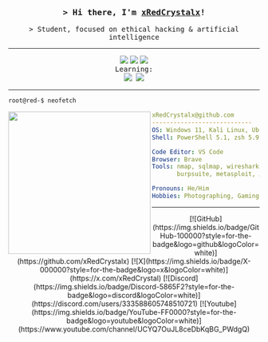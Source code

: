 <!-- Title -->
<h3 align="center">
    <samp>&gt; Hi there, I'm <b><a target="_blank" href="https://github.com/xRedCrystalx/">xRedCrystalx</a></b>!</samp>
</h3>

<!--  Me, Myself & I -->
<p align="center">
    <samp>&gt; Student, focused on ethical hacking & artificial intelligence</samp>
</p>
<hr>

<!-- Programming languages -->
<div align="center">
    <img src="https://img.shields.io/badge/Python-FFD43B?style=for-the-badge&logo=python&logoColor=blue"/>
    <img src="https://img.shields.io/badge/Lua-2C2D72?style=for-the-badge&logo=lua&logoColor=white"/>
    <img src="https://img.shields.io/badge/Go-00ADD8?style=for-the-badge&logo=go&logoColor=white"/>
    <br><samp>Learning:<samp><br>
    <img src="https://img.shields.io/badge/C%23-239120?style=for-the-badge&logo=csharp&logoColor=white"/>
    <img src="https://img.shields.io/badge/Rust-black?style=for-the-badge&logo=rust&logoColor=#E57324"/>
</div>
<hr>

<!-- System -->
```zsh
root@red-$ neofetch
```
<img src="assets/4k blurred.png" width="285" align="left"/>

```yaml
xRedCrystalx@github.com
----------------------------
OS: Windows 11, Kali Linux, Ubuntu
Shell: PowerShell 5.1, zsh 5.9

Code Editor: VS Code
Browser: Brave
Tools: nmap, sqlmap, wireshark, hashcat
       burpsuite, metasploit, ̷̶c̶̶u̶̶t̶̶s̶̶o̶̶m̶...

Pronouns: He/Him
Hobbies: Photographing, Gaming, Ethical Hacking
```
<hr>

<!-- Socials -->
<div align="center">
    [![GitHub](https://img.shields.io/badge/GitHub-100000?style=for-the-badge&logo=github&logoColor=white)](https://github.com/xRedCrystalx)
    [![X](https://img.shields.io/badge/X-000000?style=for-the-badge&logo=x&logoColor=white)](https://x.com/xRedCrystal)
    [![Discord](https://img.shields.io/badge/Discord-5865F2?style=for-the-badge&logo=discord&logoColor=white)](https://discord.com/users/333588605748510721)
    [![Youtube](https://img.shields.io/badge/YouTube-FF0000?style=for-the-badge&logo=youtube&logoColor=white)](https://www.youtube.com/channel/UCYQ7OuJL8ceDbKqBG_PWdgQ)
</div>